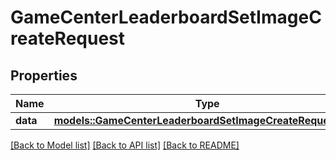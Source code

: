 # GameCenterLeaderboardSetImageCreateRequest

## Properties

Name | Type | Description | Notes
------------ | ------------- | ------------- | -------------
**data** | [**models::GameCenterLeaderboardSetImageCreateRequestData**](GameCenterLeaderboardSetImageCreateRequest_data.md) |  | 

[[Back to Model list]](../README.md#documentation-for-models) [[Back to API list]](../README.md#documentation-for-api-endpoints) [[Back to README]](../README.md)



